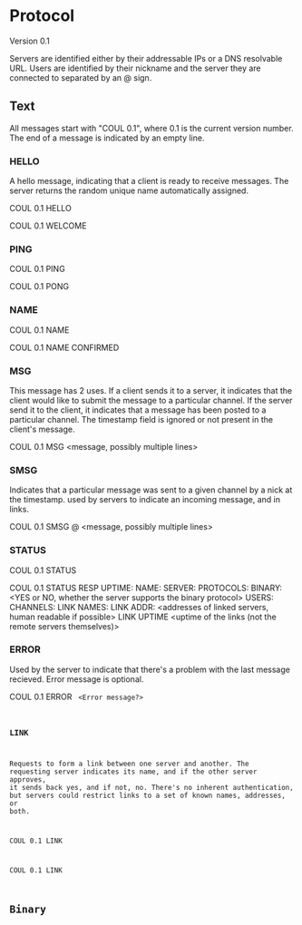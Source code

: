 # Protocol

Version 0.1

Servers are identified either by their addressable IPs or a DNS
resolvable URL.
Users are identified by their nickname and the
server they are connected to separated by an @ sign.

## Text

All messages start with "COUL 0.1", where 0.1 is the current
version number. The end of a message is indicated by an empty line.

### HELLO

A hello message, indicating that a client is ready to receive messages.
The server returns the random unique name automatically assigned.

COUL 0.1 HELLO

COUL 0.1 WELCOME
<NAME>

### PING

COUL 0.1 PING

COUL 0.1 PONG

### NAME

COUL 0.1 NAME
<name>

COUL 0.1 NAME CONFIRMED

### MSG

This message has 2 uses. If a client sends it to a server, it indicates
that the client would like to submit the message to a particular
channel. If the server send it to the client, it indicates that a
message has been posted to a particular channel. The timestamp field is
ignored or not present in the client's message.

COUL 0.1 MSG <CHANNEL>
<message, possibly multiple lines>

### SMSG

Indicates that a particular message was sent
to a given channel by a nick at the timestamp.
used by servers to indicate an incoming message,
and in links.

COUL 0.1 SMSG <NICK>@<SERVER> <CHANNEL> <TIMESTAMP>
<message, possibly multiple lines>

### STATUS

COUL 0.1 STATUS

COUL 0.1 STATUS RESP
UPTIME: <uptime in seconds>
NAME: <name of the server>
SERVER: <server software name and version>
PROTOCOLS: <COUL protocol version supported>
BINARY: <YES or NO, whether the server supports the binary protocol>
USERS: <number of users connected>
CHANNELS: <number of channels>
LINK NAMES: <names of linked servers>
LINK ADDR: <addresses of linked servers, human readable if possible>
LINK UPTIME <uptime of the links (not the remote servers themselves)>

### ERROR

Used by the server to indicate that there's a problem with the last
message recieved. Error message is optional.

COUL 0.1 ERROR <CODE>
<Error message?>

### LINK

Requests to form a link between one server and another. The requesting
server indicates its name, and if the other server approves, it sends
back yes, and if not, no. There's no inherent authentication, but
servers could restrict links to a set of known names, addresses, or
both.

COUL 0.1 LINK
<NAME>

COUL 0.1 LINK
<YES or NO>

## Binary
